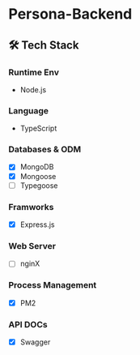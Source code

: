 # Persona-Backend
## 🛠 Tech Stack

### Runtime Env
- Node.js

### Language
- TypeScript

### Databases & ODM
- [x] MongoDB
- [x] Mongoose
- [ ] Typegoose

### Framworks
- [x] Express.js

### Web Server
- [ ] nginX

### Process Management
- [x] PM2

### API DOCs
- [x] Swagger